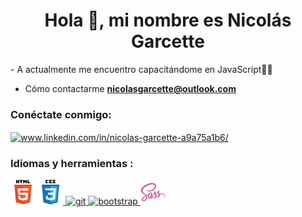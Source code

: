 <h1 align="center">Hola 👋, mi nombre es Nicolás Garcette</h1>
-  A actualmente me encuentro capacitándome en JavaScript💪💪

- Cómo contactarme **nicolasgarcette@outlook.com**

<h3 align="left" >Conéctate conmigo:</h3>
<p align="left">
<a href="https://linkedin.com/in/www.linkedin.com/in/nicolas-garcette-a9a75a1b6/" target=" blank"><img align="center" src="https://raw.githubusercontent.com/rahuldkjain/github-profile-readme-generator/master/src/images/icons/Social/linked-in-alt.svg " alt="www.linkedin.com/in/nicolas-garcette-a9a75a1b6/" height="30" width="40" /></a>
</p>

<h3 align="left">Idiomas y herramientas :</h3>
<p align="left">
    <a href="https://www.w3.org/html/" target="_blank" rel="noreferrer"><img src="https://raw.githubusercontent.com/devicons/devicon/master/icons/html5/html5-original-wordmark.svg" alt="html5" width="40" height="40"/></a> 
    <a href="https://www.w3schools.com /css/" target="_blank" rel="noreferrer"> <img src="https://raw.githubusercontent.com/devicons/devicon/master/icons/css3/css3-original-wordmark.svg" alt= "css3" width="40" height="40"/> </a>
    <a href="https://git-scm.com/" target="_blank" rel="noreferrer"> <img src="https://www.vectorlogo.zone/logos/git-scm/git-scm-icon.svg" alt="git" width="40" height="40"/> </a>
    <a href="https://getbootstrap.com" target="_blank" rel="noreferrer"> <img src="https://raw.githubusercontent.com/devicons/devicon /master/icons/bootstrap/bootstrap-plain-wordmark.svg" alt="bootstrap" width="40" height="40"/> </a>  
    <a href="https://sass-lang.com" target=" _blank" rel="noreferrer"> <img src="https://raw.githubusercontent.com/devicons/devicon/master/icons/sass/sass-original.svg" alt="sass" width="40" height ="40"/> </a> 
</p>
